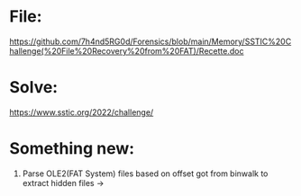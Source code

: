 # File: 
https://github.com/7h4nd5RG0d/Forensics/blob/main/Memory/SSTIC%20Challenge(%20File%20Recovery%20from%20FAT)/Recette.doc  
# Solve:
https://www.sstic.org/2022/challenge/  
# Something new: 
1) Parse OLE2(FAT System) files based on offset got from binwalk to extract hidden files -> 
